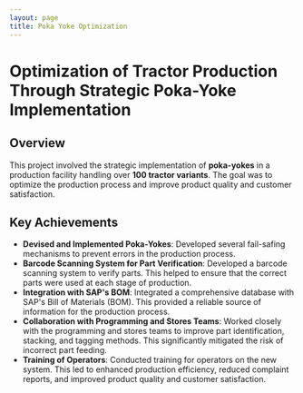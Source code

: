 ```yaml
---
layout: page
title: Poka Yoke Optimization
---
```


# Optimization of Tractor Production Through Strategic Poka-Yoke Implementation

## Overview

This project involved the strategic implementation of **poka-yokes** in a production facility handling over **100 tractor variants**. The goal was to optimize the production process and improve product quality and customer satisfaction.

## Key Achievements

- **Devised and Implemented Poka-Yokes**: Developed several fail-safing mechanisms to prevent errors in the production process.
- **Barcode Scanning System for Part Verification**: Developed a barcode scanning system to verify parts. This helped to ensure that the correct parts were used at each stage of production.
- **Integration with SAP's BOM**: Integrated a comprehensive database with SAP's Bill of Materials (BOM). This provided a reliable source of information for the production process.
- **Collaboration with Programming and Stores Teams**: Worked closely with the programming and stores teams to improve part identification, stacking, and tagging methods. This significantly mitigated the risk of incorrect part feeding.
- **Training of Operators**: Conducted training for operators on the new system. This led to enhanced production efficiency, reduced complaint reports, and improved product quality and customer satisfaction.
